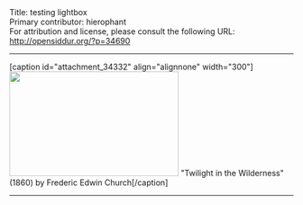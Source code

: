 <html>
<head></head>
<body>
Title: testing lightbox<br />
Primary contributor: hierophant<br />
For attribution and license, please consult the following URL: <a href="http://opensiddur.org/?p=34690">http://opensiddur.org/?p=34690</a>
<p />
<hr />

[caption id="attachment_34332" align="alignnone" width="300"]<a href="https://opensiddur.org/wp-content/uploads/2019/05/Twilight_in_the_Wilderness_by_Frederic_Edwin_Church_3.jpg" rel="lightbox"><img src="https://opensiddur.org/wp-content/uploads/2019/05/Twilight_in_the_Wilderness_by_Frederic_Edwin_Church_3-300x186.jpg" alt="" width="300" height="186" class="size-medium wp-image-34332" /></a> "Twilight in the Wilderness" (1860) by Frederic Edwin Church[/caption]

<hr />

&nbsp;
</body>
</html>